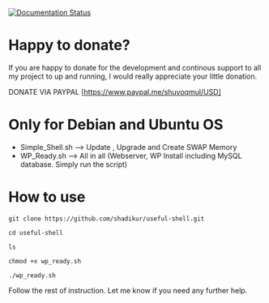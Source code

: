 [![Documentation Status](https://readthedocs.org/projects/useful-shell/badge/?version=latest)](https://useful-shell.readthedocs.io/en/latest/?badge=latest)


# Happy to donate?
If you are happy to donate for the development and continous support to all my project to up and running, I would really appreciate your little donation.

DONATE VIA PAYPAL [https://www.paypal.me/shuvoqmul/USD]

# Only for Debian and Ubuntu OS

- Simple_Shell.sh --> Update , Upgrade and Create SWAP Memory
- WP_Ready.sh --> All in all (Webserver, WP Install including MySQL database. Simply run the script)

# How to use
```
git clone https://github.com/shadikur/useful-shell.git

cd useful-shell

ls

chmod +x wp_ready.sh

./wp_ready.sh
```

Follow the rest of instruction. Let me know if you need any further help.
